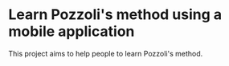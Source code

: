 # Learn Pozzoli's method using a mobile application
This project aims to help people to learn Pozzoli's method.

